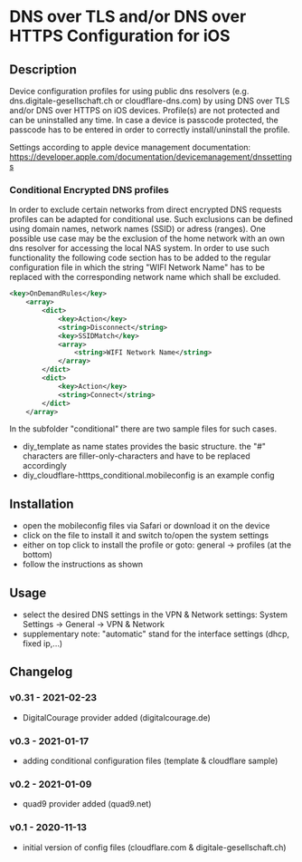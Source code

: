# DNS over TLS and/or DNS over HTTPS Configuration for iOS

## Description

Device configuration profiles for using public dns resolvers (e.g. dns.digitale-gesellschaft.ch or cloudflare-dns.com) by using DNS over TLS and/or DNS over HTTPS on iOS devices. Profile(s) are not protected and can be uninstalled any time. In case a device is passcode protected, the passcode has to be entered in order to correctly install/uninstall the profile.

Settings according to apple device management documentation: <https://developer.apple.com/documentation/devicemanagement/dnssettings>

### Conditional Encrypted DNS profiles

In order to exclude certain networks from direct encrypted DNS requests profiles can be adapted for conditional use. Such exclusions can be defined using domain names, network names (SSID) or adress (ranges). One possible use case may be the exclusion of the home network with an own dns resolver for accessing the local NAS system. In order to use such functionality the following code section has to be added to the regular configuration file in which the string "WIFI Network Name" has to be replaced with the corresponding network name which shall be excluded.

```xml
<key>OnDemandRules</key>
    <array>
        <dict>
            <key>Action</key>
            <string>Disconnect</string>
            <key>SSIDMatch</key>
            <array>
                <string>WIFI Network Name</string>
            </array>
        </dict>
        <dict>
            <key>Action</key>
            <string>Connect</string>
        </dict>
    </array>
```

In the subfolder "conditional" there are two sample files for such cases.

- diy_template as name states provides the basic structure. the "#" characters are filler-only-characters and have to be replaced accordingly
- diy_cloudflare-htttps_conditional.mobileconfig is an example config

## Installation

- open the mobileconfig files via Safari or download it on the device
- click on the file to install it and switch to/open the system settings
- either on top click to install the profile or goto: general -> profiles (at the bottom)
- follow the instructions as shown

## Usage

- select the desired DNS settings in the VPN & Network settings: System Settings -> General -> VPN & Network
- supplementary note: "automatic" stand for the interface settings (dhcp, fixed ip,...)

## Changelog

### v0.31 - 2021-02-23

- DigitalCourage provider added (digitalcourage.de)

### v0.3 - 2021-01-17

- adding conditional configuration files (template & cloudflare sample)

### v0.2 - 2021-01-09

- quad9 provider added (quad9.net)

### v0.1 - 2020-11-13

- initial version of config files (cloudflare.com & digitale-gesellschaft.ch)
